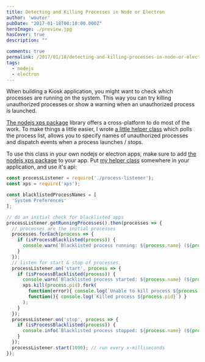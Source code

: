 ```yaml
---
title: Detecting and Killing Processes in Node or Electron
author: 'wouter'
pubDate: "2017-01-18T00:10:00.000Z"
heroImage: ./preview.jpg
hasCover: true
description: ""

comments: true
permalink: /2017/01/18/detecting-and-killing-processes-in-node-or-electron/
tags:
  - nodejs
  - electron
---
```

When building a Kiosk application, you might want to check which processes are running on the system. This way you can try killing unauthorized processes or show a warning when an unauthorized process is launched.

[The nodejs xps package](https://www.npmjs.com/package/xps) library offers a cross-platform to do most of the work. To make things a little easier, I wrote [a little helper class](https://gist.github.com/wouterverweirder/a2f2253279bc2db61d2b5fe8c59b2183) which polls the process list, allows you to specify names of unauthorized processes and dispatch events when a process launches / stops.

To use this class in your own nodejs or electron apps, make sure to add [the nodejs xps package](https://www.npmjs.com/package/xps) to your app. Put [my helper class](https://gist.github.com/wouterverweirder/a2f2253279bc2db61d2b5fe8c59b2183) somewhere in your application, and use it's api:

```javascript
const processListener = require('./process-listener');
const xps = require('xps');

const blacklistedProcessNames = [
  'System Preferences'
];

// do an initial check for blacklisted apps
processListener.getRunningProcesses().then(processes => {
  // processes are the initial processes
  processes.forEach(process => {
    if (isProcessBlacklisted(process)) {
      console.warn(`Blacklisted process running: ${process.name} (${process.pid})`);
    }
  });
  // listen for start & stop of processes
  processListener.on('start', process => {
    if (isProcessBlacklisted(process)) {
      console.warn(`Blacklisted process started: ${process.name} (${process.pid})`);
      xps.kill(process.pid).fork(
        function(error){ console.log(`Unable to kill process ${process.pid}`) },
        function(){ console.log(`Killed process ${process.pid}`) }
      );
    }
  });
  processListener.on('stop', process => {
    if (isProcessBlacklisted(process)) {
      console.info(`Blacklisted process stopped: ${process.name} (${process.pid})`);
    }
  });
  processListener.start(1000); // run every x-milliseconds
});
```